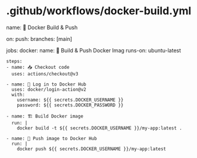 # .github/workflows/docker-build.yml
name: 🐳 Docker Build & Push

on:
  push:
    branches: [main]

jobs:
  docker:
    name: 🔧 Build & Push Docker Imag
    runs-on: ubuntu-latest

    steps:
    - name: 📥 Checkout code
      uses: actions/checkout@v3

    - name: 🔐 Log in to Docker Hub
      uses: docker/login-action@v2
      with:
        username: ${{ secrets.DOCKER_USERNAME }}
        password: ${{ secrets.DOCKER_PASSWORD }}

    - name: 🏗 Build Docker image
      run: |
        docker build -t ${{ secrets.DOCKER_USERNAME }}/my-app:latest .

    - name: 🚀 Push image to Docker Hub
      run: |
        docker push ${{ secrets.DOCKER_USERNAME }}/my-app:latest
